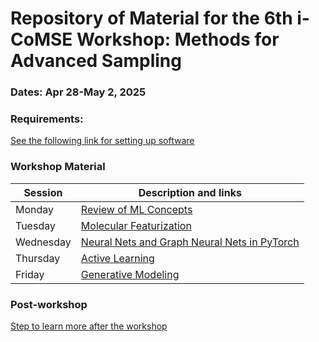 # Repository of Material for the 6th i-CoMSE Workshop: Methods for Advanced Sampling

### Dates: Apr 28-May 2, 2025

### Requirements:
[See the following link for setting up software](settingup.md)

### Workshop Material

| Session             |   Description and links      |
|---------------------|---------------------|
| Monday    | [Review of ML Concepts](Monday/README.md)           |              
| Tuesday   | [Molecular Featurization](Tuesday/README.md)        |                
| Wednesday | [Neural Nets and Graph Neural Nets in PyTorch](Wednesday/README.md)                    |        
| Thursday | [Active Learning](Thursday/README.md)                |               
| Friday    | [Generative Modeling](Friday/README.md)     	      	    |         

### Post-workshop
[Step to learn more after the workshop](nextsteps.md)
